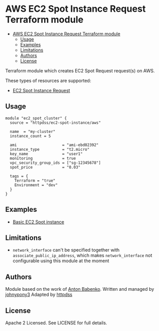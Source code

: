 # AWS EC2 Spot Instance Request Terraform module

- [AWS EC2 Spot Instance Request Terraform module](#aws-ec2-spot-instance-request-terraform-module)
  - [Usage](#usage)
  - [Examples](#examples)
  - [Limitations](#limitations)
  - [Authors](#authors)
  - [License](#license)

Terraform module which creates EC2 Spot Request request(s) on AWS.

These types of resources are supported:

- [EC2 Spot Instance Request](https://www.terraform.io/docs/providers/aws/r/spot_instance_request.html)

## Usage

```hcl
module "ec2_spot_cluster" {
  source = "httpdss/ec2-spot-instance/aws"

  name  = "my-cluster"
  instance_count = 5

  ami                    = "ami-ebd02392"
  instance_type          = "t2.micro"
  key_name               = "user1"
  monitoring             = true
  vpc_security_group_ids = ["sg-12345678"]
  spot_price             = "0.03"

  tags = {
    Terraform = "true"
    Environment = "dev"
  }
}
```

## Examples

- [Basic EC2 Spot instance](https://github.com/johnypony3/terraform-aws-ec2-spot-instance/tree/master/examples/spot)

## Limitations

- `network_interface` can't be specified together with `associate_public_ip_address`, which makes `network_interface`
  not configurable using this module at the moment

## Authors

Module based on the work of [Anton Babenko](https://github.com/antonbabenko).
Written and managed by [johnypony3](https://github.com/johnypony3)
Adapted by [httpdss](https://github.com/httpdss)

## License

Apache 2 Licensed. See LICENSE for full details.
